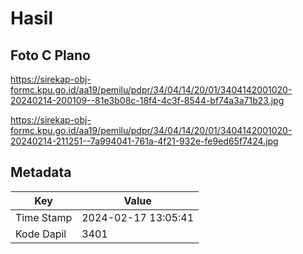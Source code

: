 # Hasil

## Foto C Plano

https://sirekap-obj-formc.kpu.go.id/aa19/pemilu/pdpr/34/04/14/20/01/3404142001020-20240214-200109--81e3b08c-18f4-4c3f-8544-bf74a3a71b23.jpg

https://sirekap-obj-formc.kpu.go.id/aa19/pemilu/pdpr/34/04/14/20/01/3404142001020-20240214-211251--7a994041-761a-4f21-932e-fe9ed65f7424.jpg


## Metadata

| Key        | Value               |
| ---------- | ------------------- |
| Time Stamp | 2024-02-17 13:05:41 |
| Kode Dapil | 3401                |



